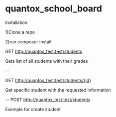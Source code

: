 # quantox_school_board

Installation

1)Clone a repo

2)run composer install

GET http://quantox_test.test/students

Gets list of all students with their grades

--

GET http://quantox_test.test/students/{id}

Get specific student with the requested information

--
POST http://quantox_test.test/students

Exemple for create student
 



